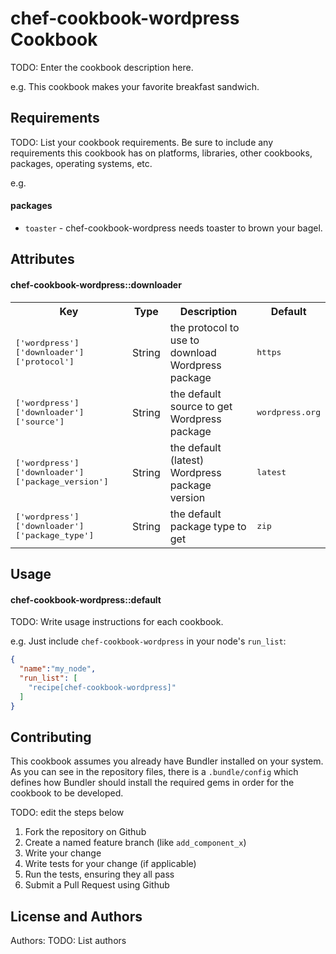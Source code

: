 chef-cookbook-wordpress Cookbook
================================
TODO: Enter the cookbook description here.

e.g.
This cookbook makes your favorite breakfast sandwich.

Requirements
------------
TODO: List your cookbook requirements. Be sure to include any requirements this cookbook has on platforms, libraries, other cookbooks, packages, operating systems, etc.

e.g.
#### packages
- `toaster` - chef-cookbook-wordpress needs toaster to brown your bagel.

Attributes
----------

#### chef-cookbook-wordpress::downloader
<table>
  <tr>
    <th>Key</th>
    <th>Type</th>
    <th>Description</th>
    <th>Default</th>
  </tr>
  <tr>
    <td><tt>['wordpress']['downloader']['protocol']</tt></td>
    <td>String</td>
    <td>the protocol to use to download Wordpress package</td>
    <td><tt>https</tt></td>
  </tr>
  <tr>
    <td><tt>['wordpress']['downloader']['source']</tt></td>
    <td>String</td>
    <td>the default source to get Wordpress package</td>
    <td><tt>wordpress.org</tt></td>
  </tr>
  <tr>
    <td><tt>['wordpress']['downloader']['package_version']</tt></td>
    <td>String</td>
    <td>the default (latest) Wordpress package version</td>
    <td><tt>latest</tt></td>
  </tr>
  <tr>
    <td><tt>['wordpress']['downloader']['package_type']</tt></td>
    <td>String</td>
    <td>the default package type to get</td>
    <td><tt>zip</tt></td>
  </tr>
</table>

Usage
-----
#### chef-cookbook-wordpress::default
TODO: Write usage instructions for each cookbook.

e.g.
Just include `chef-cookbook-wordpress` in your node's `run_list`:

```json
{
  "name":"my_node",
  "run_list": [
    "recipe[chef-cookbook-wordpress]"
  ]
}
```

Contributing
------------

This cookbook assumes you already have Bundler installed on your system. 
As you can see in the repository files, there is a `.bundle/config` which defines 
how Bundler should install the required gems in order for the cookbook to be developed.

TODO: edit the steps below
1. Fork the repository on Github
2. Create a named feature branch (like `add_component_x`)
3. Write your change
4. Write tests for your change (if applicable)
5. Run the tests, ensuring they all pass
6. Submit a Pull Request using Github

License and Authors
-------------------
Authors: TODO: List authors
